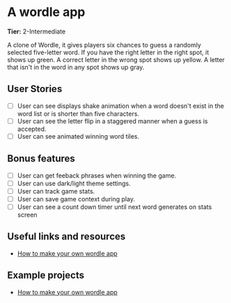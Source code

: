# A wordle app

**Tier:** 2-Intermediate

A clone of Wordle, it gives players six chances to guess a randomly selected five-letter word. If you have the right letter in the right spot, it shows up green. A correct letter in the wrong spot shows up yellow. A letter that isn't in the word in any spot shows up gray. 

## User Stories

- [ ] User can see displays shake animation when a word doesn't exist in the word list or is shorter than five characters.
- [ ] User can see the letter flip in a staggered manner when a guess is accepted.
- [ ] User can see animated winning word tiles.

## Bonus features

- [ ] User can get feeback phrases when winning the game.
- [ ] User can use dark/light theme settings.
- [ ] User can track game stats.
- [ ] User can save game context during play.
- [ ] User can see a count down timer until next word generates on stats screen

## Useful links and resources

- [How to make your own wordle app](https://www.techradar.com/how-to/how-to-make-your-own-wordle-app)

## Example projects

- [How to make your own wordle app](https://github.com/johnnysbug/flutterdle)
